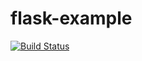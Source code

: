 # flask-example

[![Build Status](https://travis-ci.com/JackNeilP/flask-example.svg?branch=master)](https://travis-ci.com/JackNeilP/flask-example)
